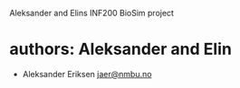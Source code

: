 Aleksander and Elins INF200 BioSim project

authors: Aleksander and Elin
=======

* Aleksander Eriksen <jaer@nmbu.no>
